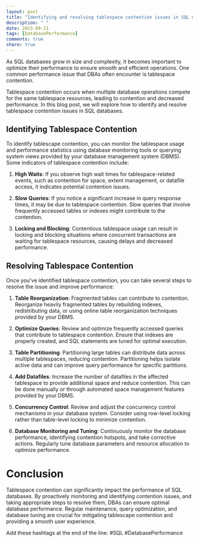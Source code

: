 ```yaml
---
layout: post
title: "Identifying and resolving tablespace contention issues in SQL databases"
description: " "
date: 2023-09-21
tags: [DatabasePerformance]
comments: true
share: true
---
```


As SQL databases grow in size and complexity, it becomes important to optimize their performance to ensure smooth and efficient operations. One common performance issue that DBAs often encounter is tablespace contention. 

Tablespace contention occurs when multiple database operations compete for the same tablespace resources, leading to contention and decreased performance. In this blog post, we will explore how to identify and resolve tablespace contention issues in SQL databases.

## Identifying Tablespace Contention

To identify tablescape contention, you can monitor the tablespace usage and performance statistics using database monitoring tools or querying system views provided by your database management system (DBMS). Some indicators of tablespace contention include:

1. **High Waits**: If you observe high wait times for tablespace-related events, such as contention for space, extent management, or datafile access, it indicates potential contention issues.

2. **Slow Queries**: If you notice a significant increase in query response times, it may be due to tablespace contention. Slow queries that involve frequently accessed tables or indexes might contribute to the contention.

3. **Locking and Blocking**: Contentious tablespace usage can result in locking and blocking situations where concurrent transactions are waiting for tablespace resources, causing delays and decreased performance.

## Resolving Tablespace Contention

Once you've identified tablespace contention, you can take several steps to resolve the issue and improve performance:

1. **Table Reorganization**: Fragmented tables can contribute to contention. Reorganize heavily fragmented tables by rebuilding indexes, redistributing data, or using online table reorganization techniques provided by your DBMS.

2. **Optimize Queries**: Review and optimize frequently accessed queries that contribute to tablespace contention. Ensure that indexes are properly created, and SQL statements are tuned for optimal execution.

3. **Table Partitioning**: Partitioning large tables can distribute data across multiple tablespaces, reducing contention. Partitioning helps isolate active data and can improve query performance for specific partitions.

4. **Add Datafiles**: Increase the number of datafiles in the affected tablespace to provide additional space and reduce contention. This can be done manually or through automated space management features provided by your DBMS.

5. **Concurrency Control**: Review and adjust the concurrency control mechanisms in your database system. Consider using row-level locking rather than table-level locking to minimize contention.

6. **Database Monitoring and Tuning**: Continuously monitor the database performance, identifying contention hotspots, and take corrective actions. Regularly tune database parameters and resource allocation to optimize performance.

# Conclusion

Tablespace contention can significantly impact the performance of SQL databases. By proactively monitoring and identifying contention issues, and taking appropriate steps to resolve them, DBAs can ensure optimal database performance. Regular maintenance, query optimization, and database tuning are crucial for mitigating tablescape contention and providing a smooth user experience.

Add these hashtags at the end of the line: #SQL #DatabasePerformance